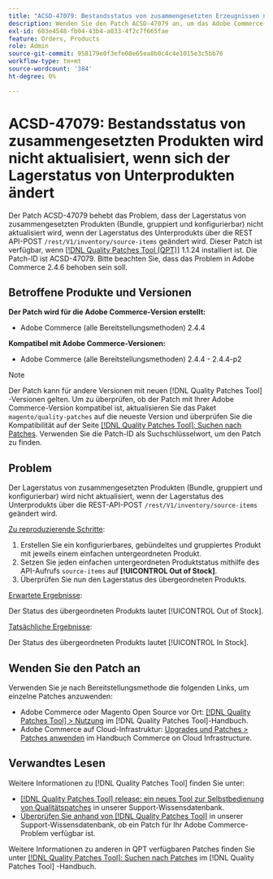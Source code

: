 ```yaml
---
title: "ACSD-47079: Bestandsstatus von zusammengesetzten Erzeugnissen nicht aktualisiert, wenn sich der Lagerstatus der Teilprodukte ändert"
description: Wenden Sie den Patch ACSD-47079 an, um das Adobe Commerce-Problem zu beheben, bei dem der Lagerstatus von zusammengesetzten Produkten (Bundle, gruppiert und konfigurierbar) nicht aktualisiert wird, wenn sich der Lagerstatus von Unterprodukten über die REST-API-POST /rest/V1/inventory/source-items ändert.
exl-id: 603e4548-fb04-43b4-a033-4f2c7f665fae
feature: Orders, Products
role: Admin
source-git-commit: 958179e0f3efe08e65ea8b0c4c4e1015e3c5bb76
workflow-type: tm+mt
source-wordcount: '384'
ht-degree: 0%

---
```


# ACSD-47079: Bestandsstatus von zusammengesetzten Produkten wird nicht aktualisiert, wenn sich der Lagerstatus von Unterprodukten ändert

Der Patch ACSD-47079 behebt das Problem, dass der Lagerstatus von zusammengesetzten Produkten (Bundle, gruppiert und konfigurierbar) nicht aktualisiert wird, wenn der Lagerstatus des Unterprodukts über die REST API-POST `/rest/V1/inventory/source-items` geändert wird. Dieser Patch ist verfügbar, wenn [[!DNL Quality Patches Tool (QPT)]](/help/announcements/adobe-commerce-announcements/magento-quality-patches-released-new-tool-to-self-serve-quality-patches.md) 1.1.24 installiert ist. Die Patch-ID ist ACSD-47079. Bitte beachten Sie, dass das Problem in Adobe Commerce 2.4.6 behoben sein soll.

## Betroffene Produkte und Versionen

**Der Patch wird für die Adobe Commerce-Version erstellt:**

* Adobe Commerce (alle Bereitstellungsmethoden) 2.4.4

**Kompatibel mit Adobe Commerce-Versionen:**

* Adobe Commerce (alle Bereitstellungsmethoden) 2.4.4 - 2.4.4-p2

>[!NOTE]
>
>Der Patch kann für andere Versionen mit neuen [!DNL Quality Patches Tool] -Versionen gelten. Um zu überprüfen, ob der Patch mit Ihrer Adobe Commerce-Version kompatibel ist, aktualisieren Sie das Paket `magento/quality-patches` auf die neueste Version und überprüfen Sie die Kompatibilität auf der Seite [[!DNL Quality Patches Tool]: Suchen nach Patches](https://experienceleague.adobe.com/tools/commerce-quality-patches/index.html). Verwenden Sie die Patch-ID als Suchschlüsselwort, um den Patch zu finden.

## Problem

Der Lagerstatus von zusammengesetzten Produkten (Bundle, gruppiert und konfigurierbar) wird nicht aktualisiert, wenn der Lagerstatus des Unterprodukts über die REST-API-POST `/rest/V1/inventory/source-items` geändert wird.

<u>Zu reproduzierende Schritte</u>:

1. Erstellen Sie ein konfigurierbares, gebündeltes und gruppiertes Produkt mit jeweils einem einfachen untergeordneten Produkt.
1. Setzen Sie jeden einfachen untergeordneten Produktstatus mithilfe des API-Aufrufs `source-items` auf **[!UICONTROL Out of Stock]**.
1. Überprüfen Sie nun den Lagerstatus des übergeordneten Produkts.

<u>Erwartete Ergebnisse</u>:

Der Status des übergeordneten Produkts lautet [!UICONTROL Out of Stock].

<u>Tatsächliche Ergebnisse</u>:

Der Status des übergeordneten Produkts lautet [!UICONTROL In Stock].

## Wenden Sie den Patch an

Verwenden Sie je nach Bereitstellungsmethode die folgenden Links, um einzelne Patches anzuwenden:

* Adobe Commerce oder Magento Open Source vor Ort: [[!DNL Quality Patches Tool] > Nutzung](https://experienceleague.adobe.com/docs/commerce-operations/tools/quality-patches-tool/usage.html) im [!DNL Quality Patches Tool]-Handbuch.
* Adobe Commerce auf Cloud-Infrastruktur: [Upgrades und Patches > Patches anwenden](https://experienceleague.adobe.com/docs/commerce-cloud-service/user-guide/develop/upgrade/apply-patches.html) im Handbuch Commerce on Cloud Infrastructure.

## Verwandtes Lesen

Weitere Informationen zu [!DNL Quality Patches Tool] finden Sie unter:

* [[!DNL Quality Patches Tool] release: ein neues Tool zur Selbstbedienung von Qualitätspatches](/help/announcements/adobe-commerce-announcements/magento-quality-patches-released-new-tool-to-self-serve-quality-patches.md) in unserer Support-Wissensdatenbank.
* [Überprüfen Sie anhand von  [!DNL Quality Patches Tool]](/help/support-tools/patches-available-in-qpt-tool/check-patch-for-magento-issue-with-magento-quality-patches.md) in unserer Support-Wissensdatenbank, ob ein Patch für Ihr Adobe Commerce-Problem verfügbar ist.

Weitere Informationen zu anderen in QPT verfügbaren Patches finden Sie unter [[!DNL Quality Patches Tool]: Suchen nach Patches](https://experienceleague.adobe.com/tools/commerce-quality-patches/index.html) im [!DNL Quality Patches Tool] -Handbuch.
